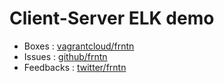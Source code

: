 # Client-Server ELK demo

* Boxes : [vagrantcloud/frntn](http://www.vagrantcloud.com/frntn)
* Issues : [github/frntn](https://github.com/frntn/vagrant-elk-clientserver/issues)
* Feedbacks : [twitter/frntn](http://www.twitter.com/frntn)

